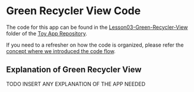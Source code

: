 
# Green Recycler View Code
The code for this app can be found in the [Lesson03-Green-Recycler-View](https://github.com/udacity/ud851-Exercises/tree/student/Lesson03-Green-Recycler-View) folder of the [Toy App Repository](https://github.com/udacity/ud851-Exercises).

If you need to a refresher on how the code is organized, please refer the [concept where we introduced the code flow](https://classroom.udacity.com/courses/ud851/lessons/93affc67-3f0b-4f9b-b3a4-a7a26f241a86/concepts/115d08bb-f114-46fa-b693-5c6ce1445c07).

## Explanation of Green Recycler View
TODO INSERT ANY EXPLANATION OF THE APP NEEDED
 